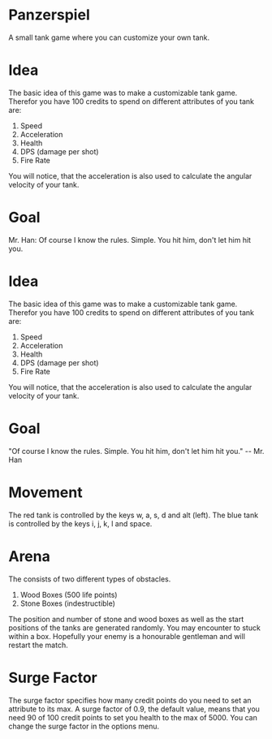 # Panzerspiel
A small tank game where you can customize your own tank.

# Idea
The basic idea of this game was to make a customizable tank game.
Therefor you have 100 credits to spend on different attributes of
you tank are:

1. Speed
2. Acceleration
3. Health
4. DPS (damage per shot)
5. Fire Rate

You will notice, that the acceleration is also used to calculate the angular
velocity of your tank.

# Goal
Mr. Han: Of course I know the rules. Simple. You hit him, don't let him hit you.

# Idea
The basic idea of this game was to make a customizable tank game.
Therefor you have 100 credits to spend on different attributes of
you tank are:

1. Speed
2. Acceleration
3. Health
4. DPS (damage per shot)
5. Fire Rate

You will notice, that the acceleration is also used to calculate the angular
velocity of your tank.

# Goal
"Of course I know the rules. Simple. You hit him, don't let him hit you." -- Mr. Han

# Movement
The red tank is controlled by the keys w, a, s, d and alt (left).
The blue tank is controlled by the keys i, j, k, l and space.

# Arena
The consists of two different types of obstacles.

1. Wood Boxes (500 life points)
2. Stone Boxes (indestructible)

The position and number of stone and wood boxes as well as the start positions
of the tanks are generated randomly.
You may encounter to stuck within a box.
Hopefully your enemy is a honourable gentleman and will restart the match.

# Surge Factor
The surge factor specifies how many credit points do you need to set an attribute
to its max. A surge factor of 0.9, the default value, means that you need 90 of 100
credit points to set you health to the max of 5000.
You can change the surge factor in the options menu.
